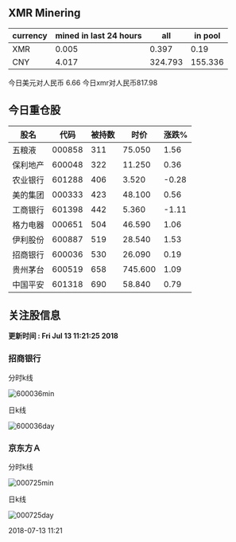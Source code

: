 ## XMR Minering

|currency|mined in last 24 hours|all|in pool|
|---|---|---|---|
|XMR|0.005|0.397|0.19|
|CNY|4.017|324.793|155.336|

今日美元对人民币 6.66	今日xmr对人民币817.98


## 今日重仓股 

|股名|代码|被持数|时价|涨跌%|
|---|---|---|---|---|
|五粮液|000858|311|75.050|1.56|
|保利地产|600048|322|11.250|0.36|
|农业银行|601288|406|3.520|-0.28|
|美的集团|000333|423|48.100|0.56|
|工商银行|601398|442|5.360|-1.11|
|格力电器|000651|504|46.590|1.06|
|伊利股份|600887|519|28.540|1.53|
|招商银行|600036|530|26.090|0.19|
|贵州茅台|600519|658|745.600|1.09|
|中国平安|601318|690|58.840|0.79|

## 关注股信息
**更新时间 : Fri Jul 13 11:21:25 2018**
### 招商银行 
分时k线

![600036min](http://image.sinajs.cn/newchart/min/n/sh600036.gif)

日k线

![600036day](http://image.sinajs.cn/newchart/daily/n/sh600036.gif)

### 京东方Ａ 
分时k线

![000725min](http://image.sinajs.cn/newchart/min/n/sz000725.gif)

日k线

![000725day](http://image.sinajs.cn/newchart/daily/n/sz000725.gif)

2018-07-13 11:21
